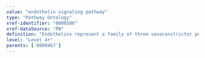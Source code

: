 ```yaml
---
value: "endothelin signaling pathway"
type: "Pathway Ontology"
xref-identifier: "0000506"
xref-dataSource: "PW"
definition: "Endothelins represent a family of three vasoconstrictor peptides that play a role in several intracellular signaling pathways and have been associated with hypertension, heart failure and myocardial infarction."
level: "Level 4+"
parents: ['0000467']
---
```

